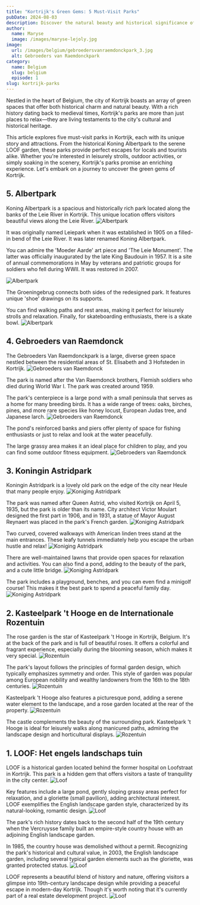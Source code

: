 ```yaml
---
title: "Kortrijk's Green Gems: 5 Must-Visit Parks"
pubDate: 2024-08-03
description: Discover the natural beauty and historical significance of Kortrijk's top five parks. From tranquil riverside walks to vibrant rose gardens, each park offers a unique escape into nature.
author:
  name: Maryse
  image: /images/maryse-lejoly.jpg
image:
  url: /images/belgium/gebroedersvanraemdonckpark_3.jpg
  alt: Gebroeders van Raemdonckpark
category:
  name: Belgium
  slug: belgium
  episode: 1
slug: kortrijk-parks
---
```


Nestled in the heart of Belgium, the city of Kortrijk boasts an array of green spaces that offer both historical charm and natural beauty. With a rich history dating back to medieval times, Kortrijk's parks are more than just places to relax—they are living testaments to the city's cultural and historical heritage. 

This article explores five must-visit parks in Kortrijk, each with its unique story and attractions. From the historical Koning Albertpark to the serene LOOF garden, these parks provide perfect escapes for locals and tourists alike. Whether you're interested in leisurely strolls, outdoor activities, or simply soaking in the scenery, Kortrijk's parks promise an enriching experience. Let's embark on a journey to uncover the green gems of Kortrijk.

## 5. Albertpark
Koning Albertpark is a spacious and historically rich park located along the banks of the Leie River in Kortrijk. This unique location offers visitors beautiful views along the Leie River.
![Albertpark](/images/belgium/albertpark_1.jpg)

It was originally named Leiepark when it was established in 1905 on a filled-in bend of the Leie River. It was later renamed Koning Albertpark.

You can admire the 'Moeder Aarde' art piece and 'The Leie Monument'. The latter was officially inaugurated by the late King Baudouin in 1957. It is a site of annual commemorations in May by veterans and patriotic groups for soldiers who fell during WWII. It was restored in 2007.

![Albertpark](/images/belgium/albertpark_2.jpg)

The Groeningebrug connects both sides of the redesigned park. It features unique 'shoe' drawings on its supports.

You can find walking paths and rest areas, making it perfect for leisurely strolls and relaxation. Finally, for skateboarding enthusiasts, there is a skate bowl.
![Albertpark](/images/belgium/albertpark_3.jpg)

## 4. Gebroeders van Raemdonck
The Gebroeders Van Raemdonckpark is a large, diverse green space nestled between the residential areas of St. Elisabeth and 3 Hofsteden in Kortrijk.
![Gebroeders van Raemdonck](/images/belgium/gebroedersvanraemdonckpark_1.jpg)

The park is named after the Van Raemdonck brothers, Flemish soldiers who died during World War I. The park was created around 1959.

The park's centerpiece is a large pond with a small peninsula that serves as a home for many breeding birds. It has a wide range of trees: oaks, birches, pines, and more rare species like honey locust, European Judas tree, and Japanese larch.
![Gebroeders van Raemdonck](/images/belgium/gebroedersvanraemdonckpark_2.jpg)

The pond's reinforced banks and piers offer plenty of space for fishing enthusiasts or just to relax and look at the water peacefully.

The large grassy area makes it an ideal place for children to play, and you can find some outdoor fitness equipment.
![Gebroeders van Raemdonck](/images/belgium/gebroedersvanraemdonckpark_4.jpg)

## 3. Koningin Astridpark
Koningin Astridpark is a lovely old park on the edge of the city near Heule that many people enjoy.
![Koniging Astridpark](/images/belgium/astridpark_1.jpg)

The park was named after Queen Astrid, who visited Kortrijk on April 5, 1935, but the park is older than its name. City architect Victor Moulart designed the first part in 1906, and in 1931, a statue of Mayor August Reynaert was placed in the park's French garden.
![Koniging Astridpark](/images/belgium/astridpark_3.jpg)

Two curved, covered walkways with American linden trees stand at the main entrances. These leafy tunnels immediately help you escape the urban hustle and relax!
![Koniging Astridpark](/images/belgium/astridpark_7.jpg)

There are well-maintained lawns that provide open spaces for relaxation and activities. You can also find a pond, adding to the beauty of the park, and a cute little bridge.
![Koniging Astridpark](/images/belgium/astridpark_5.jpg)

The park includes a playground, benches, and you can even find a minigolf course! This makes it the best park to spend a peaceful family day. 
![Koniging Astridpark](/images/belgium/astridpark_2.jpg)

## 2. Kasteelpark 't Hooge en de Internationale Rozentuin
The rose garden is the star of Kasteelpark 't Hooge in Kortrijk, Belgium. It's at the back of the park and is full of beautiful roses. It offers a colorful and fragrant experience, especially during the blooming season, which makes it very special.
![Rozentuin](/images/belgium/rozentuin_1.jpg)

The park's layout follows the principles of formal garden design, which typically emphasizes symmetry and order. This style of garden was popular among European nobility and wealthy landowners from the 16th to the 18th centuries.
![Rozentuin](/images/belgium/rozentuin_2.jpg)

Kasteelpark 't Hooge also features a picturesque pond, adding a serene water element to the landscape, and a rose garden located at the rear of the property.
![Rozentuin](/images/belgium/rozentuin_4.jpg)

The castle complements the beauty of the surrounding park. Kasteelpark 't Hooge is ideal for leisurely walks along manicured paths, admiring the landscape design and horticultural displays.
![Rozentuin](/images/belgium/rozentuin_3.jpg)

## 1. LOOF: Het engels landschaps tuin
LOOF is a historical garden located behind the former hospital on Loofstraat in Kortrijk. This park is a hidden gem that offers visitors a taste of tranquility in the city center.
![Loof](/images/belgium/loof_1.jpg)

Key features include a large pond, gently sloping grassy areas perfect for relaxation, and a gloriette (small pavilion), adding architectural interest.
LOOF exemplifies the English landscape garden style, characterized by its natural-looking, romantic design.
![Loof](/images/belgium/loof_2.jpg)

The park's rich history dates back to the second half of the 19th century when the Vercruysse family built an empire-style country house with an adjoining English landscape garden.

In 1985, the country house was demolished without a permit. Recognizing the park's historical and cultural value, in 2003, the English landscape garden, including several typical garden elements such as the gloriette, was granted protected status.
![Loof](/images/belgium/loof_3.jpg)

LOOF represents a beautiful blend of history and nature, offering visitors a glimpse into 19th-century landscape design while providing a peaceful escape in modern-day Kortrijk. Though it's worth noting that it's currently part of a real estate development project.
![Loof](/images/belgium/loof_4.jpg)